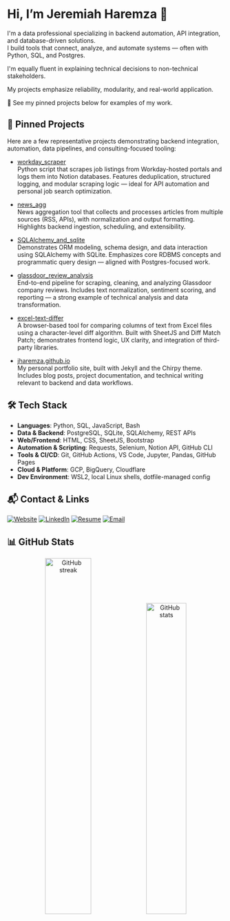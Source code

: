 # Hi, I’m Jeremiah Haremza 👋

I'm a data professional specializing in backend automation, API integration, and database-driven solutions.  
I build tools that connect, analyze, and automate systems — often with Python, SQL, and Postgres.  

I'm equally fluent in explaining technical decisions to non-technical stakeholders.

My projects emphasize reliability, modularity, and real-world application.

🔧 See my pinned projects below for examples of my work.

## 📌 Pinned Projects
Here are a few representative projects demonstrating backend integration, automation, data pipelines, and consulting-focused tooling:

- [workday_scraper](https://github.com/jharemza/workday_scraper)<br>
  Python script that scrapes job listings from Workday-hosted portals and logs them into Notion databases. Features deduplication, structured logging, and modular scraping logic — ideal for API automation and personal job search optimization.
  
- [news_agg](https://github.com/jharemza/news_agg)<br>
  News aggregation tool that collects and processes articles from multiple sources (RSS, APIs), with normalization and output formatting. Highlights backend ingestion, scheduling, and extensibility.
  
- [SQLAlchemy_and_sqlite](https://github.com/jharemza/SQLAlchemy_and_sqlite)<br>
  Demonstrates ORM modeling, schema design, and data interaction using SQLAlchemy with SQLite. Emphasizes core RDBMS concepts and programmatic query design — aligned with Postgres-focused work.
  
- [glassdoor_review_analysis](https://github.com/jharemza/glassdoor_review_analysis)<br>
  End-to-end pipeline for scraping, cleaning, and analyzing Glassdoor company reviews. Includes text normalization, sentiment scoring, and reporting — a strong example of technical analysis and data transformation.
  
- [excel-text-differ](https://github.com/jharemza/excel-text-differ)<br>
  A browser-based tool for comparing columns of text from Excel files using a character-level diff algorithm. Built with SheetJS and Diff Match Patch; demonstrates frontend logic, UX clarity, and integration of third-party libraries.
  
- [jharemza.github.io](https://github.com/jharemza/jharemza.github.io)<br>
  My personal portfolio site, built with Jekyll and the Chirpy theme. Includes blog posts, project documentation, and technical writing relevant to backend and data workflows.

## 🛠️ Tech Stack

- **Languages**: Python, SQL, JavaScript, Bash
- **Data & Backend**: PostgreSQL, SQLite, SQLAlchemy, REST APIs
- **Web/Frontend**: HTML, CSS, SheetJS, Bootstrap
- **Automation & Scripting**: Requests, Selenium, Notion API, GitHub CLI
- **Tools & CI/CD**: Git, GitHub Actions, VS Code, Jupyter, Pandas, GitHub Pages
- **Cloud & Platform**: GCP, BigQuery, Cloudflare
- **Dev Environment**: WSL2, local Linux shells, dotfile-managed config

## 📬 Contact & Links

[![Website](https://img.shields.io/badge/-jeremiahharemza.com-000?&logo=google-chrome&logoColor=white)](https://jeremiahharemza.com)
[![LinkedIn](https://img.shields.io/badge/-LinkedIn-0A66C2?logo=linkedin&logoColor=white)](https://www.linkedin.com/in/jeremiahharemza)
[![Resume](https://img.shields.io/badge/-Resume-4B5563?style=flat&logo=read-the-docs&logoColor=white)](https://jeremiahharemza.com/resume.pdf)
[![Email](https://img.shields.io/badge/-Email-D14836?logo=gmail&logoColor=white)](mailto:jeremiah.haremza@gmail.com)

## 📊 GitHub Stats

<p align="center">
  <img src="https://github-readme-streak-stats.herokuapp.com?user=jharemza&theme=dark&hide_title=true" alt="GitHub streak" width="46%">
  <img src="https://github-readme-stats.vercel.app/api?username=jharemza&show_icons=true&theme=github_dark&hide_title=true" alt="GitHub stats" img src="image2.jpg" width="43%">
</p>
